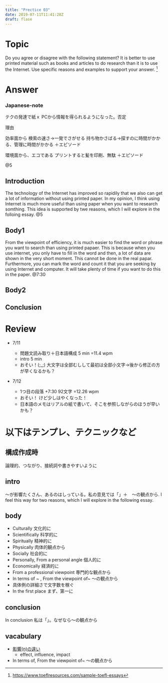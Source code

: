 ```yaml
---
title: "Prectice 03"
date: 2019-07-11T11:41:28Z
draft: flase
---
```


# Topic
Do you agree or disagree with the following statement? It is better to use printed material such as books and articles to do research than it is to use the Internet. Use specific reasons and examples to support your answer.
[^quoted from]

[^quoted from]: https://www.toeflresources.com/sample-toefl-essays

# Answer
### Japanese-note
テクの発達で紙ｘ PCから情報を得られるようになった。否定

理由

効率面から
    検索の速さ→一発でさがせる
    持ち物かさばる→探すのに時間がかかる、管理に時間がかかる
    ＋エピソード

環境面から、エコである
    プリントすると髪を印刷、無駄
    ＋エピソード

@5

## Introduction
The technology of the Internet has improved so rapidily that we also can get a lot of  information without using printed paper. In my opinion,  I think using Internet is much more useful than using paper when you want to research somthing. This idea is supported by twe reasons, which I will explore in the folloing essay. @5

## Body1
From the viewpoint of efficiency, it is much easier to find the word or phrase you want to search than using printed papaer. This is because when you use internet, you only have to fill in the word and then, a lot of data are shown in the very short moment. This cannot be done in the real papar. Furthermore, you can mark the word and count it that you are seeking by using Internet and computer. It will take plenty of time if you want to do this in the paper. @7:30


## Body2


## Conclusion


# Review
* 7/11 
  * 問題文読み取り＋日本語構成 5 min =11.4 wpm
  * intro 5 min
  * おそい！(;_;)  大文字は全部むしして最初は全部小文字→後から修正の方が早くなるかも？

* 7/12
  * 1つ目の段落 +7:30 92文字 =12.26 wpm
  * おそい！ けど少しはやくなった！
  * 日本語のメモはリアルの紙で書いて、そこを参照しながらのほうが早いかも？

# 以下はテンプレ、テクニックなど
## 構成作成時
論理的、つながり、接続詞や書きやすいように

## intro
〜が影響たくさん、あるのはしっている。私の意見では「」＋　〜の観点から. I feel this way for two reasons, which I will explore in the following essay.

## body
* Culturally 文化的に
* Scientifically 科学的に
* Spiritually 精神的に
* Physically 肉体的観点から
* Socially 社会的に
* Personally, From a personal angle 個人的に
* Economically 経済的に
* From a professional viewpoint 専門的な観点から
* In terms of ~ , From the viewpoint of~ 〜の観点から
* 具体例の詳細さで文字数を稼ぐ
* In the first place まず、第一に

## conclusion
In conclusion 私は「」。なぜなら〜の観点から

## vacabulary
* [影響(n)の違い](https://je.at.webry.info/201209/article_29.html)
  * effect, influence, impact 
* In terms of, From the viewpoint of~ 〜の観点から